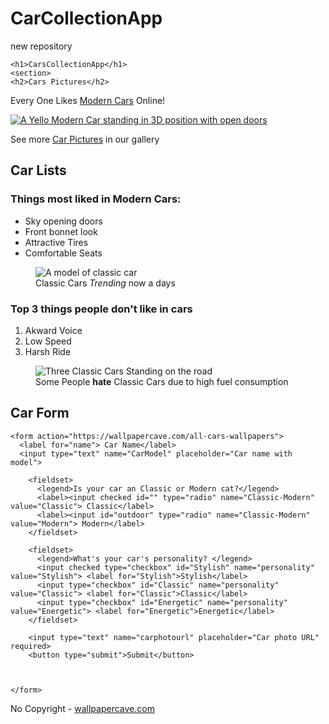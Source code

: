 # CarCollectionApp
new repository

<!DOCTYPE html>
<html lang="en">
<head>
    <meta charset="UTF-8">
    <meta name="viewport" content="width=device-width, initial-scale=1.0">
    <title>CarsCollectionApp</title>
</head>
<body>
    <main>

    <h1>CarsCollectionApp</h1>
    <section>
    <h2>Cars Pictures</h2>
  <p>Every One Likes <a href="https://wallpapercave.com/all-cars-wallpapers" target="_blank">Modern Cars</a> Online!</p>
<a href="https://up.yimg.com/ib/th?id=OIP.EKiR03R5CMBo2KGs78E66AHaEK&pid=Api&rs=1&c=1&qlt=95&w=174&h=98" target="_blank"><img src="https://up.yimg.com/ib/th?id=OIP.EKiR03R5CMBo2KGs78E66AHaEK&pid=Api&rs=1&c=1&qlt=95&w=174&h=98" alt="A Yello Modern Car standing in 3D position with open doors"></a>

<p>See more <a href="https://search.yahoo.com/search?fr=mcafee&type=E210US1641G0&p=Cars+Pictures" target="_blank">Car Pictures</a> in our gallery</p>
</section>
<section>
  <h2>Car Lists</h2>
<h3>Things most liked in Modern Cars:</h3>

<ul>
<li>Sky opening doors</li>
<li>Front bonnet look</li>
<li>Attractive Tires</li>
<li>Comfortable Seats</li>
</ul>

<figure>
<img src="https://up.yimg.com/ib/th?id=OIP.3Is2UvjGhJ3--0NxaFvvvAHaFj&pid=Api&rs=1&c=1&qlt=95&w=138&h=103" alt="A model of classic car">
<figcaption>Classic Cars <em>Trending</em> now a days</figcaption>
</figure>

<h3>Top 3 things people don't like in cars</h3>
<ol>
  <li>Akward Voice</li>
  <li>Low Speed</li>
  <li>Harsh Ride</li>
</ol>

<figure>
  <img src="https://wallpapercave.com/wpr/wp11282296.jpg" alt="Three Classic Cars Standing on the road">
  <figcaption>Some People <strong>hate</strong> Classic Cars due to high fuel consumption</figcaption>
</figure>
</section>

<section>
  <h2>Car Form</h2>

    <form action="https://wallpapercave.com/all-cars-wallpapers">
      <label for="name"> Car Name</label>
      <input type="text" name="CarModel" placeholder="Car name with model">
      
        <fieldset>
          <legend>Is your car an Classic or Modern cat?</legend>
          <label><input checked id="" type="radio" name="Classic-Modern" value="Classic"> Classic</label>
          <label><input id="outdoor" type="radio" name="Classic-Modern" value="Modern"> Modern</label>
        </fieldset>

        <fieldset>
          <legend>What's your car's personality? </legend>
          <input checked type="checkbox" id="Stylish" name="personality" value="Stylish"> <label for="Stylish">Stylish</label>
          <input type="checkbox" id="Classic" name="personality" value="Classic"> <label for="Classic">Classic</label>
          <input type="checkbox" id="Energetic" name="personality" value="Energetic"> <label for="Energetic">Energetic</label>
        </fieldset>

        <input type="text" name="carphotourl" placeholder="Car photo URL" required>
        <button type="submit">Submit</button>


        
    </form>

</section>

</body>
</main>

<footer> 
  <p>No Copyright - <a href="https://wallpapercave.com/all-cars-wallpapers" target="_blank"> wallpapercave.com</a></p>
</footer>
</html>
